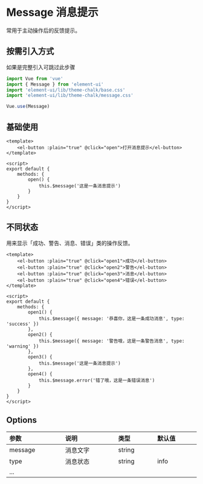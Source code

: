<script setup>
import Demo1 from "./message/Demo1.vue"
import Demo2 from "./message/Demo2.vue"
import { loginRead } from '@/utils/login-read'

loginRead('u10014')
</script>

# <AppCode code="138" /> Message 消息提示

<ClientOnly><AppRead code="u10014" /></ClientOnly>

常用于主动操作后的反馈提示。

## 按需引入方式

如果是完整引入可跳过此步骤

```javascript
import Vue from 'vue'
import { Message } from 'element-ui'
import 'element-ui/lib/theme-chalk/base.css'
import 'element-ui/lib/theme-chalk/message.css'

Vue.use(Message)
```

## 基础使用

```vue
<template>
    <el-button :plain="true" @click="open">打开消息提示</el-button>
</template>

<script>
export default {
    methods: {
        open() {
            this.$message('这是一条消息提示')
        }
    }
}
</script>
```

<AppCardBlank>
    <Demo1 />
</AppCardBlank>

## 不同状态

用来显示「成功、警告、消息、错误」类的操作反馈。

```vue
<template>
    <el-button :plain="true" @click="open1">成功</el-button>
    <el-button :plain="true" @click="open2">警告</el-button>
    <el-button :plain="true" @click="open3">消息</el-button>
    <el-button :plain="true" @click="open4">错误</el-button>
</template>

<script>
export default {
    methods: {
        open1() {
            this.$message({ message: '恭喜你，这是一条成功消息', type: 'success' })
        },
        open2() {
            this.$message({ message: '警告哦，这是一条警告消息', type: 'warning' })
        },
        open3() {
            this.$message('这是一条消息提示')
        },
        open4() {
            this.$message.error('错了哦，这是一条错误消息')
        }
    }
}
</script>
```

<AppCardBlank>
    <Demo2 />
</AppCardBlank>

## Options

<table border="0" cellspacing="0" cellpadding="0" width="100%" style="display:table;text-align:left;">
    <thead>
        <tr>
            <th>参数</th>
            <th>说明</th>
            <th>类型</th>
            <th>默认值</th>
        </tr>
    </thead>
    <tbody>
        <tr>
            <td>message</td>
            <td>消息文字</td>
            <td>string</td>
            <td></td>
        </tr>
        <tr>
            <td>type</td>
            <td>消息状态</td>
            <td>string</td>
            <td>info</td>
        </tr>
        <tr>
            <td>...</td>
            <td></td>
            <td></td>
            <td></td>
        </tr>
    </tbody>
</table>

<AppComment />